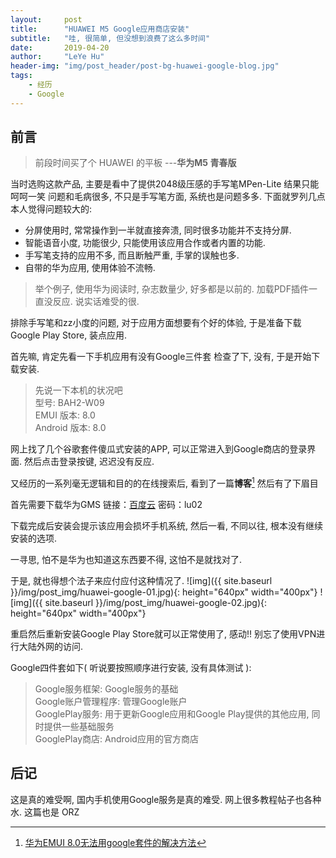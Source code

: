 ```yaml
---
layout:     post
title:      "HUAWEI M5 Google应用商店安装"
subtitle:   "哇, 很简单, 但没想到浪费了这么多时间"
date:       2019-04-20
author:     "LeYe Hu"
header-img: "img/post_header/post-bg-huawei-google-blog.jpg"
tags:
    - 经历
    - Google
---
```

## 前言
> 前段时间买了个 HUAWEI 的平板
> ---**华为M5 青春版**

当时选购这款产品, 主要是看中了提供2048级压感的手写笔MPen-Lite
结果只能呵呵一笑
问题和毛病很多, 不只是手写笔方面, 系统也是问题多多.
下面就罗列几点本人觉得问题较大的:
* 分屏使用时, 常常操作到一半就直接奔溃, 同时很多功能并不支持分屏.
* 智能语音小度, 功能很少, 只能使用该应用合作或者内置的功能.
* 手写笔支持的应用不多, 而且断触严重, 手掌的误触也多.
* 自带的华为应用, 使用体验不流畅. 
> 举个例子, 使用华为阅读时, 杂志数量少, 好多都是以前的. 加载PDF插件一直没反应. 说实话难受的很.

排除手写笔和zz小度的问题, 对于应用方面想要有个好的体验, 于是准备下载Google Play Store, 装点应用.

首先嘛, 肯定先看一下手机应用有没有Google三件套
检查了下, 没有, 于是开始下载安装.
> 先说一下本机的状况吧<br/>
> 型号: BAH2-W09<br/>
> EMUI 版本: 8.0<br/>
> Android 版本: 8.0<br/>

网上找了几个谷歌套件傻瓜式安装的APP, 可以正常进入到Google商店的登录界面. 然后点击登录按键, 迟迟没有反应.

又经历的一系列毫无逻辑和目的的在线搜索后, 看到了一篇**博客**[^1]
然后有了下眉目

[^1]: [华为EMUI 8.0无法用google套件的解决方法](http://dagai.net/archives/1579)

首先需要下载华为GMS
链接：[百度云](https://pan.baidu.com/s/1eqdL6aon_2auiMfQkwejIA) 密码：lu02

下载完成后安装会提示该应用会损坏手机系统, 然后一看, 不同以往, 根本没有继续安装的选项.

 一寻思, 怕不是华为也知道这东西要不得, 这怕不是就找对了. 

于是, 就也得想个法子来应付应付这种情况了.
![img]({{ site.baseurl }}/img/post_img/huawei-google-01.jpg){: height="640px" width="400px"}
![img]({{ site.baseurl }}/img/post_img/huawei-google-02.jpg){: height="640px" width="400px"}

重启然后重新安装Google Play Store就可以正常使用了, 感动!!
别忘了使用VPN进行大陆外网的访问.

Google四件套如下( 听说要按照顺序进行安装, 没有具体测试 ):
> Google服务框架: Google服务的基础<br/>
Google账户管理程序: 管理Google账户<br/>
GooglePlay服务: 用于更新Google应用和Google Play提供的其他应用, 同时提供一些基础服务<br/>
GooglePlay商店: Android应用的官方商店<br/>

## 后记
这是真的难受啊, 国内手机使用Google服务是真的难受.
网上很多教程帖子也各种水. 这篇也是 ORZ

